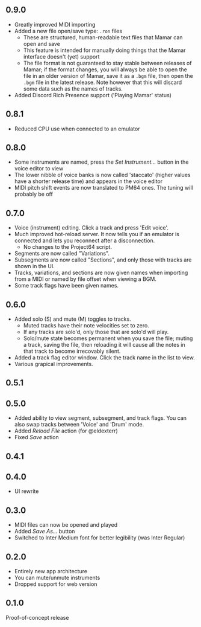 ## 0.9.0

- Greatly improved MIDI importing
- Added a new file open/save type: `.ron` files
    - These are structured, human-readable text files that Mamar can open and save
    - This feature is intended for manually doing things that the Mamar interface doesn't (yet) support
    - The file format is not guaranteed to stay stable between releases of Mamar; if the format changes, you will always be able to open the file in an older version of Mamar, save it as a `.bgm` file, then open the `.bgm` file in the latest release. Note however that this will discard some data such as the names of tracks.
- Added Discord Rich Presence support ('Playing Mamar' status)

## 0.8.1

- Reduced CPU use when connected to an emulator

## 0.8.0

- Some instruments are named, press the _Set Instrument..._ button in the voice editor to view
- The lower nibble of voice banks is now called 'staccato' (higher values have a shorter release time) and appears in the voice editor
- MIDI pitch shift events are now translated to PM64 ones. The tuning will probably be off

## 0.7.0

- Voice (instrument) editing. Click a track and press 'Edit voice'.
- Much improved hot-reload server. It now tells you if an emulator is connected and lets you reconnect after a disconnection.
    - No changes to the Project64 script.
- Segments are now called "Variations".
- Subsegments are now called "Sections", and only those with tracks are shown in the UI.
- Tracks, variations, and sections are now given names when importing from a MIDI or named by file offset when viewing a BGM.
- Some track flags have been given names.

## 0.6.0

- Added solo (S) and mute (M) toggles to tracks.
    - Muted tracks have their note velocities set to zero.
    - If any tracks are solo'd, only those that are solo'd will play.
    - Solo/mute state becomes permanent when you save the file; muting a track, saving the file, then reloading it will cause all the notes in that track to become irrecovably silent.
- Added a track flag editor window. Click the track name in the list to view.
- Various grapical improvements.

## 0.5.1

## 0.5.0

- Added ability to view segment, subsegment, and track flags. You can also swap tracks between 'Voice' and 'Drum' mode.
- Added _Reload File_ action (for @eldexterr)
- Fixed _Save_ action

## 0.4.1

## 0.4.0

- UI rewrite

## 0.3.0

- MIDI files can now be opened and played
- Added _Save As..._ button
- Switched to Inter Medium font for better legibility (was Inter Regular)

## 0.2.0

- Entirely new app architecture
- You can mute/unmute instruments
- Dropped support for web version

## 0.1.0

Proof-of-concept release
